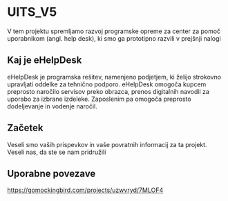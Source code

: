 # UITS_V5
V tem projektu spremljamo razvoj programske opreme za center za pomoč uporabnikom (angl. help desk), ki smo ga prototipno razvili v prejšnji nalogi

## Kaj je eHelpDesk
eHelpDesk je programska rešitev, namenjeno podjetjem, ki želijo strokovno upravljati oddelke za tehnično podporo. eHelpDesk omogoča kupcem preprosto naročilo servisov preko obrazca, prenos digitalnih navodil za uporabo za izbrane izdeleke. Zaposlenim pa omogoča preprosto dodeljevanje in vodenje naročil.

## Začetek
Veseli smo vaših prispevkov in vaše povratnih informacij za ta projekt. Veseli nas, da ste se nam pridružili

## Uporabne povezave
https://gomockingbird.com/projects/uzwvryd/7MLOF4
